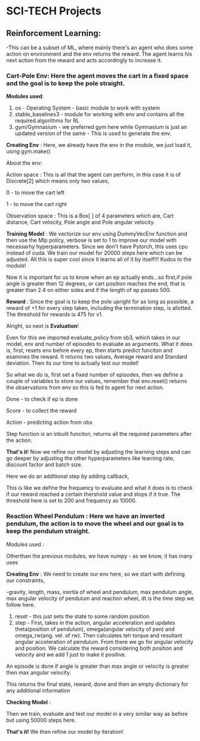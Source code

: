 # SCI-TECH Projects
## Reinforcement Learning:
-This can be a subset of ML, where mainly there's an agent who does some action on environment and the env returns the reward. The agent learns his next action from the reward and acts accordingly to increase it. 

### **Cart-Pole Env**: Here the agent moves the cart in a fixed space and the goal is to keep the pole straight.

**Modules used**:
1. os - Operating System - basic module to work with system
2. stable_baselines3 - module for working with env and contains all the required algorithms for RL
3. gym/Gymnasium - we preferred gym here while Gymnasium is just an updated version of the same - This is used to generate the env.
   
**Creating Env** :
Here, we already have the env in the module, we just load it, using gym.make()

About the env:

Action space : This is all that the agent can perform, in this case it is of Discrete[2] which means only two values,


0 - to move the cart left

1 - to move the cart right

Observation space : This is a Box[ ] of 4 parameters which are, Cart distance, Cart velocity, Pole angle and Pole angular velocity.

**Training Model** :
We vectorize our env using DummyVecEnv function and then use the Mlp policy, verbose is set to 1 to improve our model with necessarhy hyperparameters. Since we don't have Pytorch, this uses cpu instead of cuda. We train our model for 20000 steps here which can be adjusted. All this is super cool since it learns all of it by itself!!! Kudos to the module!

Now it is important for us to know when an ep actually ends...so first,if pole angle is greater then 12 degrees, or cart position reaches the end, that is greater than 2.4 on either sides and if the length of ep passes 500.

**Reward** : Since the goal is to keep the pole upright for as long as possible, a reward of +1 for every step taken, including the termination step, is allotted. The threshold for rewards is 475 for v1.

Alright, so next is **Evaluation**!

Even for this we imported evaluate_policy from sb3, which takes in our model, env and number of episodes to evaluate as arguments. What it does is, first, resets env before every ep, then starts predict funciton and examines the reward. It returns two values, Average reward and Standard deviation.
Then its our time to actually test our model!

So what we do is, first set a fixed number of episodes, then we define a couple of variables to store our values, remember that env.reset() returns the observations from env so this is fed to agent for next action.

Done - to check if ep is done

Score - to collect the reward

Action - predicting action from obs

Step function is an inbuilt funciton, returns all the required parameters after the action.

**That's it**! Now we refine our model by adjusting the learning steps and can go deeper by adjusting the other hyperparameters like learning rate, discount factor and batch size.

Here we do an additional step by adding callback,

This is like we define the frequency to evaluate and what it does is to check if our reward reached a certain thershold value and stops if it true. The threshold here is set to 200 and frequency as 10000.

### **Reaction Wheel Pendulum** : Here we have an inverted pendulum, the action is to move the wheel and our goal is to keep the pendulum straight.

Modules used :

Otherthan the previous modules, we have numpy - as we know, it has many uses

**Creating Env** : We need to create our env here, so we start with defining our constraints,

-gravity, length, mass, inertia of wheel and pendulum, max pendulum angle, max angular velocity of pendulum and reaction wheel, dt is the time step we follow here.

1. reset - this just sets the state to some random position
2. step - First, takes in the action, angular acceleration and updates theta(position of pendulum), omega(angular velocity of pen) and omega_rw(ang. vel. of rw). Then calculates teh torque and resultant angular acceleration of pendulum. From there we go for angular velocity and position.  We calculate the reward considering both position and velocity and we add 1 just to make it positive.

An episode is done if angle is greater than max angle or velocity is greater then max angular velocity.

This returns the final state, reward, done and then an empty dictionary for any additional information

**Checking Model** :

Then we train, evaluate and test our model in a very similar way as before but using 50000 steps here.

**That's it!** We then refine our model by iteration!

